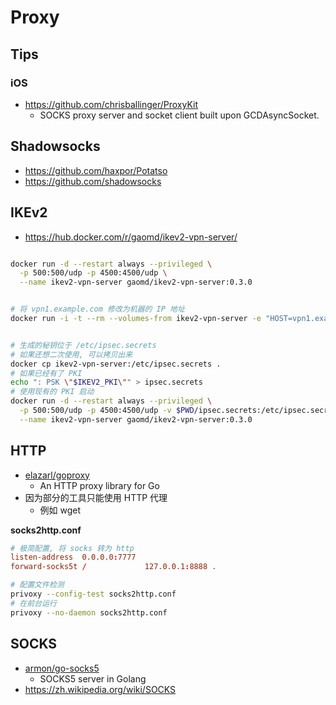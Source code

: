 # Proxy

## Tips

### iOS
* https://github.com/chrisballinger/ProxyKit
  * SOCKS proxy server and socket client built upon GCDAsyncSocket.

## Shadowsocks
* https://github.com/haxpor/Potatso
* https://github.com/shadowsocks

## IKEv2

* https://hub.docker.com/r/gaomd/ikev2-vpn-server/

```bash

docker run -d --restart always --privileged \
  -p 500:500/udp -p 4500:4500/udp \
  --name ikev2-vpn-server gaomd/ikev2-vpn-server:0.3.0


# 将 vpn1.example.com 修改为机器的 IP 地址
docker run -i -t --rm --volumes-from ikev2-vpn-server -e "HOST=vpn1.example.com" gaomd/ikev2-vpn-server:0.3.0 generate-mobileconfig > ikev2-vpn.mobileconfig


# 生成的秘钥位于 /etc/ipsec.secrets
# 如果还想二次使用, 可以拷贝出来
docker cp ikev2-vpn-server:/etc/ipsec.secrets .
# 如果已经有了 PKI
echo ": PSK \"$IKEV2_PKI\"" > ipsec.secrets
# 使用现有的 PKI 启动
docker run -d --restart always --privileged \
  -p 500:500/udp -p 4500:4500/udp -v $PWD/ipsec.secrets:/etc/ipsec.secrets  \
  --name ikev2-vpn-server gaomd/ikev2-vpn-server:0.3.0

```

## HTTP
* [elazarl/goproxy](https://github.com/elazarl/goproxy)
  * An HTTP proxy library for Go
* 因为部分的工具只能使用 HTTP 代理
  * 例如 wget

__socks2http.conf__
```conf
# 极简配置, 将 socks 转为 http
listen-address  0.0.0.0:7777
forward-socks5t /             127.0.0.1:8888 .
```

```bash
# 配置文件检测
privoxy --config-test socks2http.conf
# 在前台运行
privoxy --no-daemon socks2http.conf
```

## SOCKS
* [armon/go-socks5](https://github.com/armon/go-socks5)
  * SOCKS5 server in Golang
* https://zh.wikipedia.org/wiki/SOCKS

